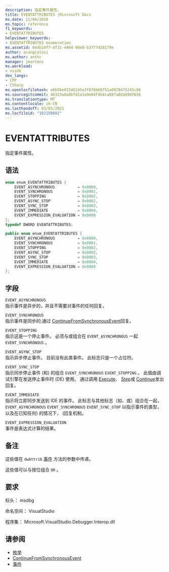 ```yaml
---
description: 指定事件属性。
title: EVENTATTRIBUTES |Microsoft Docs
ms.date: 11/04/2016
ms.topic: reference
f1_keywords:
- EVENTATTRIBUTES
helpviewer_keywords:
- EVENTATTRIBUTES enumeration
ms.assetid: 04db10f7-df31-4464-98e8-b3777428179e
author: acangialosi
ms.author: anthc
manager: jmartens
ms.workload:
- vssdk
dev_langs:
- CPP
- CSharp
ms.openlocfilehash: e6b56e815d8145e3f870468751a0978475245c86
ms.sourcegitcommit: 4b323a8a8bfd1a1a9e84f4b4ca88fa8da690f656
ms.translationtype: MT
ms.contentlocale: zh-CN
ms.lasthandoff: 03/05/2021
ms.locfileid: "102150882"
---
```

# <a name="eventattributes"></a>EVENTATTRIBUTES
指定事件属性。

## <a name="syntax"></a>语法

```cpp
enum enum_EVENTATTRIBUTES {
    EVENT_ASYNCHRONOUS          = 0x0000,
    EVENT_SYNCHRONOUS           = 0x0001,
    EVENT_STOPPING              = 0x0002,
    EVENT_ASYNC_STOP            = 0x0002,
    EVENT_SYNC_STOP             = 0x0003,
    EVENT_IMMEDIATE             = 0x0004,
    EVENT_EXPRESSION_EVALUATION = 0x0008
};
typedef DWORD EVENTATTRIBUTES;
```

```csharp
public enum enum_EVENTATTRIBUTES {
    EVENT_ASYNCHRONOUS          = 0x0000,
    EVENT_SYNCHRONOUS           = 0x0001,
    EVENT_STOPPING              = 0x0002,
    EVENT_ASYNC_STOP            = 0x0002,
    EVENT_SYNC_STOP             = 0x0003,
    EVENT_IMMEDIATE             = 0x0004,
    EVENT_EXPRESSION_EVALUATION = 0x0008
};
```

## <a name="fields"></a>字段
`EVENT_ASYNCHRONOUS`\
指示事件是异步的，并且不需要对事件的任何回复。

`EVENT_SYNCHRONOUS`\
指示事件是同步的;通过 [ContinueFromSynchronousEvent](../../../extensibility/debugger/reference/idebugengine2-continuefromsynchronousevent.md)回复。

`EVENT_STOPPING`\
指示这是一个停止事件。 必须与或组合在 `EVENT_ASYNCHRONOUS` 一起 `EVENT_SYNCHRONOUS` 。

`EVENT_ASYNC_STOP`\
指示异步停止事件。 目前没有此类事件。 此标志只是一个占位符。

`EVENT_SYNC_STOP`\
指示同步停止事件 (和) 的组合 `EVENT_SYNCHRONOUS` `EVENT_STOPPING` 。 此值由调试引擎在发送停止事件时 (DE) 使用。 通过调用 [Execute](../../../extensibility/debugger/reference/idebugprogram2-execute.md)、 [Step](../../../extensibility/debugger/reference/idebugprogram2-step.md)或 [Continue](../../../extensibility/debugger/reference/idebugprogram2-continue.md)发出回复。

`EVENT_IMMEDIATE`\
指示将立即同步发送到 IDE 的事件。 此标志与其他标志（如、或）组合在一起， `EVENT_ASYNCHRONOUS` `EVENT_SYNCHRONOUS` `EVENT_SYNC_STOP` 以指示事件的类型，以及在已知任何) 的情况下， (回复机制。

`EVENT_EXPRESSION_EVALUATION`\
事件是表达式计算的结果。

## <a name="remarks"></a>备注
这些值在 `dwAttrib` [事件](../../../extensibility/debugger/reference/idebugeventcallback2-event.md) 方法的参数中传递。

这些值可以与按位组合 `OR` 。

## <a name="requirements"></a>要求
标头： msdbg

命名空间： VisualStudio

程序集： Microsoft.VisualStudio.Debugger.Interop.dll

## <a name="see-also"></a>请参阅
- [枚举](../../../extensibility/debugger/reference/enumerations-visual-studio-debugging.md)
- [ContinueFromSynchronousEvent](../../../extensibility/debugger/reference/idebugengine2-continuefromsynchronousevent.md)
- [事件](../../../extensibility/debugger/reference/idebugeventcallback2-event.md)
